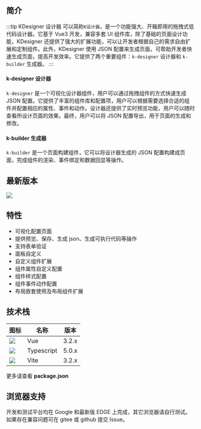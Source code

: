 ## 简介

:::tip KDesigner 设计器
可以简称`K设计器`，是一个功能强大、开箱即用的拖拽式低代码设计器。它基于 Vue3 开发，兼容多套 UI 组件库，除了基础的页面设计功能，KDesigner 还提供了强大的扩展功能，可以让开发者根据自己的需求自由扩展和定制组件。此外，KDesigner 使用 JSON 配置来生成页面，可帮助开发者快速生成页面，提高开发效率。它提供了两个重要组件：`k-designer` 设计器和 `k-builder` 生成器。
:::

#### k-designer 设计器

`k-designer` 是一个可视化设计器组件，用户可以通过拖拽组件的方式快速生成 JSON 配置。它提供了丰富的组件库和配置项，用户可以根据需要选择合适的组件并配置相应的属性、事件和动作。设计器还提供了实时预览功能，用户可以随时查看所设计页面的效果。最终，用户可以将 JSON 配置导出，用于页面的生成和修改。

#### k-builder 生成器

`k-builder` 是一个页面构建组件，它可以将设计器生成的 JSON 配置构建成页面，完成组件的渲染、事件绑定和数据回显等操作。

## 最新版本

[![](https://img.shields.io/npm/v/k-designer.svg?style=flat-square)](https://www.npmjs.com/package/k-designer)

## 特性

- 可视化配置页面
- 提供预览、保存、生成 json、生成可执行代码等操作
- 支持表单验证
- 面板自定义
- 自定义组件扩展
- 组件属性自定义配置
- 组件样式配置
- 组件事件动作配置
- 布局嵌套使用及布局组件扩展

## 技术栈

| 图标                                                                      | 名称       | 版本  |
| ------------------------------------------------------------------------- | ---------- | ----- |
| [![](https://skillicons.dev/icons?i=vue)](https://cn.vuejs.org/)          | Vue        | 3.2.x |
| [![](https://skillicons.dev/icons?i=ts)](https://www.typescriptlang.org/) | Typescript | 5.0.x |
| [![](https://skillicons.dev/icons?i=vite)](https://cn.vitejs.dev/)        | Vite       | 3.2.x |

更多请查看 **package.json**

## 浏览器支持

开发和测试平台均在 Google 和最新版 EDGE 上完成，其它浏览器请自行测试。如果存在兼容问题可在 gitee 或 github 提交 Issue。
